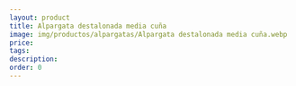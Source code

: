 ```yaml
---
layout: product
title: Alpargata destalonada media cuña
image: img/productos/alpargatas/Alpargata destalonada media cuña.webp
price: 
tags: 
description: 
order: 0
---
```

